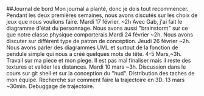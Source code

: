 ##Journal de bord
Mon journal a planté, donc je dois tout recommencer. Pendant les deux premières semaines, nous avons discutés sur les choix de jeux que nous voulions faire. Mardi 17 février. ~2h Avec Gab, j'ai fait le diagramme d'état du personnage. Nous avons aussi "brainstorm" sur ce que notre classe physique comporterais.Mardi 24 février ~2h. Nous avons discuter sur différent type de patron de conception. Jeudi 26 février ~2h. Nous avons parler des diagrammes UML et surtout de la fonction de pendule simple qui nous a créé quelques mots de tête. 4-5 Mars,~3h. Travail sur ma piece et mon piege. Il est pas mal finaliser mais il reste des textures et valider les distances. Mardi 10 mars ~3h. Discussion dans le cours sur git shell et sur la conception du "hud". Distribution des taches de mon équipe. Recherche sur comment faire la trajectoire en 3D. 13 mars ~30min. Debuggage de trajectoire.